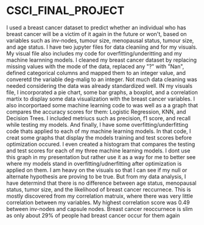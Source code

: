 # CSCI_FINAL_PROJECT
I used a breast cancer dataset to predict whether an individual who has breast cancer will be a victim of it again in the future or won't, based on variables such as inv-nodes, tumour size, menopausal status, tumour size, and age status. I have two jupyter files for data cleaniing and for my visuals. My visual file also includes my code for overfitting/underitting and my machine learnning models. I cleaned my breast cancer dataset by replacing missing values with the mode of the data, replaced any "?" with "Nan", defined categorical columns and mapped them to an integer value, and converetd the variable deg-malig to an integer. Not much data cleaning was needed considering the data was already standardized  well. IN my visuals file, I incorporated a pie chart, some bar graphs, a boxplot, and a correlation martix to display some data visualization with the breast cancer variables. I also incorportaed some machine learning code to was well as  a a graph that compares the accuracy scores for them: Logistic Regression, KNN, and Decision Trees. I included metriucs such as precision, f1 score, and recall while testing my models. And finally, I have some overfitting/underfitting code  thats applied to each of my machine learning models. In that code, I creat some graphs that display the models training and test scores before optimization occured. I even created a histogram that compares the testing and test scores for  each of my three machine learning models. I dont use this graph in my presentation but rather use it as a way for me to better see where my models stand in overfitting/udnerfitting after optimization is applied on them. I am heavy on the
visuals so that I can see if my null or alternate hypothesis are proving to be true. But from my data analysis, I have determind that there is no difference between age status, menopausal status, tumor size, and the likelihood of breast  cancer reccurnece. This is mostly discovered from my correlation matruix, where there was very little correlation between my variables. My highest correlation score was 0.49 between inv-nodes and capsule nodes. Breast cancer reoccurnece is
slim as only about 29% of people had breast cancer occur for them again


